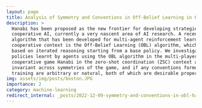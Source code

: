 ```yaml
---
layout: page
title: Analysis of Symmetry and Conventions in Off-Belief Learning in Hanabi
description: >
  Hanabi has been proposed as the new frontier for developing strategies in
  cooperative AI, currently a very nascent area of AI research. A recent
  algorithm that has been developed for multi-agent reinforcement learning in a
  cooperative context is the Off-Belief Learning (OBL) algorithm, which is
  based on iterated reasoning starting from a base policy. We investigate if
  policies learnt by agents using the OBL algorithm in the multi-player
  cooperative game Hanabi in the zero-shot coordination (ZSC) context are
  invariant across symmetries of the game, and if any conventions formed during
  training are arbitrary or natural, both of which are desirable properties.
img: assets/img/posts/boston.JPG
importance: 2
category: machine-learning
redirect_internal: _posts/2022-12-09-symmetry-and-conventions-in-obl-hanabi.markdown
---
```

